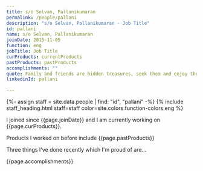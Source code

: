 ```yaml
---
title: s/o Selvan, Pallanikumaran
permalink: /people/pallani
description: "s/o Selvan, Pallanikumaran - Job Title"
id: pallani
name: s/o Selvan, Pallanikumaran
joinDate: 2015-11-05
function: eng
jobTitle: Job Title
curProducts: currentProducts
pastProducts: pastProducts
accomplishments: ""
quote: Family and friends are hidden treasures, seek them and enjoy their riches.
linkedinId: pallani

---
```


{%- assign staff = site.data.people | find: "id", "pallani" -%}
{% include staff_heading.html staff=staff color=site.colors.function-colors.eng %}

<p>I joined since {{page.joinDate}} and I am currently working on {{page.curProducts}}.</p>

<p>Products I worked on before include {{page.pastProducts}}</p>

<p>Three things I've done recently which I'm proud of are...</p>
{{page.accomplishments}}
